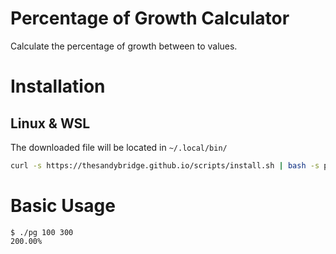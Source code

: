 # Percentage of Growth Calculator

Calculate the percentage of growth between to values.

# Installation

## Linux & WSL

The downloaded file will be located in `~/.local/bin/`

```bash
curl -s https://thesandybridge.github.io/scripts/install.sh | bash -s pg pg
```

# Basic Usage

```shell
$ ./pg 100 300
200.00%
```
